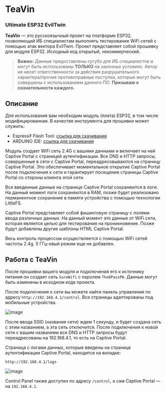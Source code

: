 # TeaVin
### Ultimate ESP32 EvilTwin

**TeaVin** — это русскоязычный проект на платформе ESP32, позволяющий ИБ специалистам выполнять тестирование WiFi сетей с помощью атак вектора EvilTwin. Проект представляет собой прошивку для модуля ESP32. Исходный код открытый, некоммерческий.

> **Важно:** Данные предоставлены сугубо для ИБ специалистов и могут быть использованы **ТОЛЬКО** на законных условиях.
> Автор не несет ответственности за действия разрушительного характера/прочие противоправные поступки, которые могут быть совершены с использованием данного ПО.
> **Призываю к сознательности каждого.**

## Описание

Для использования вам необходим модуль (плата) ESP32, в том числе модифицированная. В качестве инструмента для прошивки может служить:

- Espressif Flash Tool: [ссылка для скачивания](https://www.espressif.com/en/support/download/other-tools)
- ARDUINO IDE: [ссылка для скачивания](https://www.arduino.cc/en/software)

Модуль создает WiFi сеть 2.4G с вашими данными и включает на ней Captive Portal с страницей аутентификации. Все DNS и HTTP запросы, совершенные в сети с Captive Portal, переадресовываются на страницу Captive Portal. Это обеспечивает моментальное открытие Captive Portal после подключения к сети и гарантирует посещение страницы Captive Portal со стороны клиента этой сети.

Все введенные данные на странице Captive Portal сохраняются в логи. На данный момент логи сохраняются в RAM, позже будет реализовано перманентное сохранение в памяти устройства с помощью технологии LittleFS.

Captive Portal представляет собой фишинговую страницу с полями ввода различных данных. На данный момент это данные от WiFi сети, которая является целью для тестирования на проникновение. Позже будут добавлены другие шаблоны HTML Captive Portal.

Весь контроль процессом осуществляется с помощью WiFi сетей частоты 2.4g. 5 ГГц-овый режим еще не добавлен.

## Работа с TeaVin

После прошивки вашего модуля и подключения его к источнику питания он создает сеть `SureWifi` с паролем `The0PassP0`. Данные могут быть изменены в исходном коде проекта.

После подключения к сети вы можете найти панель управления по адресу `http://192.168.4.1/control`. Все страницы адаптированы под мобильные устройства.

![image](https://github.com/Puerh0x1/TeaVin/assets/162372951/da53402e-d433-4506-84db-e76fa119b534)

После ввода SSID (названия сети) ждем 1 секунду, и будет создана сеть с этим названием, а эта сеть отключится. После подключения к новой сети с вашим названием все DNS и HTTP запросы будут переадресованы на 192.168.4.1, то есть на Captive Portal.

Страница с логами данных, которые введены на странице аутентификации Captive Portal, находится на вкладке:

`http://192.168.4.1/logs`

![image](https://github.com/Puerh0x1/TeaVin/assets/162372951/0dbb65fa-774c-41ab-af77-f4bb55d1f17c)

Control Panel также доступен по адресу `/control`, а сам Captive Portal — на `192.168.4.1`.

